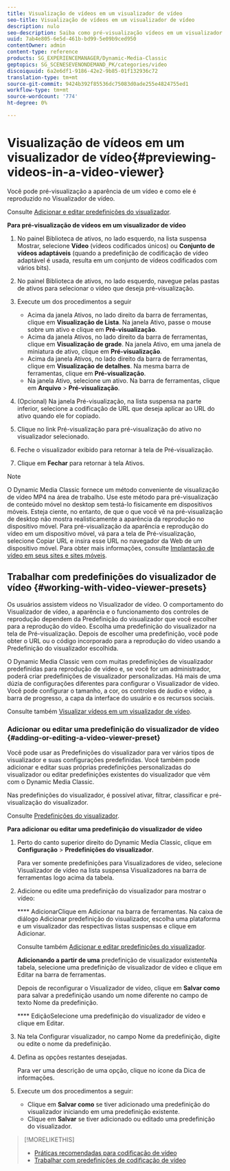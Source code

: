 ```yaml
---
title: Visualização de vídeos em um visualizador de vídeo
seo-title: Visualização de vídeos em um visualizador de vídeo
description: nulo
seo-description: Saiba como pré-visualização vídeos em um visualizador de vídeo.
uuid: 7ab4e805-6e5d-461b-bd99-5e09b9ced950
contentOwner: admin
content-type: reference
products: SG_EXPERIENCEMANAGER/Dynamic-Media-Classic
geptopics: SG_SCENESEVENONDEMAND_PK/categories/video
discoiquuid: 6a2e6df1-9186-42e2-9b85-01f132936c72
translation-type: tm+mt
source-git-commit: 9424b392f85536dc75083d0ade255e4824755ed1
workflow-type: tm+mt
source-wordcount: '774'
ht-degree: 0%

---
```



# Visualização de vídeos em um visualizador de vídeo{#previewing-videos-in-a-video-viewer}

Você pode pré-visualização a aparência de um vídeo e como ele é reproduzido no Visualizador de vídeo.

Consulte [Adicionar e editar predefinições do visualizador](application-setup.md#adding_and_editing_viewer_presets).

**Para pré-visualização de vídeos em um visualizador de vídeo**

1. No painel Biblioteca de ativos, no lado esquerdo, na lista suspensa Mostrar, selecione **Vídeo** (vídeos codificados únicos) ou **Conjunto de vídeos adaptáveis** (quando a predefinição de codificação de vídeo adaptável é usada, resulta em um conjunto de vídeos codificados com vários bits).
1. No painel Biblioteca de ativos, no lado esquerdo, navegue pelas pastas de ativos para selecionar o vídeo que deseja pré-visualização.
1. Execute um dos procedimentos a seguir

   * Acima da janela Ativos, no lado direito da barra de ferramentas, clique em **Visualização de Lista**. Na janela Ativo, passe o mouse sobre um ativo e clique em **Pré-visualização**.
   * Acima da janela Ativos, no lado direito da barra de ferramentas, clique em **Visualização de grade**. Na janela Ativo, em uma janela de miniatura de ativo, clique em **Pré-visualização**.
   * Acima da janela Ativos, no lado direito da barra de ferramentas, clique em **Visualização de detalhes**. Na mesma barra de ferramentas, clique em **Pré-visualização**.
   * Na janela Ativo, selecione um ativo. Na barra de ferramentas, clique em **Arquivo** > **Pré-visualização**.

1. (Opcional) Na janela Pré-visualização, na lista suspensa na parte inferior, selecione a codificação de URL que deseja aplicar ao URL do ativo quando ele for copiado.
1. Clique no link Pré-visualização para pré-visualização do ativo no visualizador selecionado.
1. Feche o visualizador exibido para retornar à tela de Pré-visualização.
1. Clique em **Fechar** para retornar à tela Ativos.

>[!NOTE]
>
>O Dynamic Media Classic fornece um método conveniente de visualização de vídeo MP4 na área de trabalho. Use este método para pré-visualização de conteúdo móvel no desktop sem testá-lo fisicamente em dispositivos móveis. Esteja ciente, no entanto, de que o que você vê na pré-visualização de desktop não mostra realisticamente a aparência da reprodução no dispositivo móvel. Para pré-visualização da aparência e reprodução do vídeo em um dispositivo móvel, vá para a tela de Pré-visualização, selecione Copiar URL e insira esse URL no navegador da Web de um dispositivo móvel. Para obter mais informações, consulte [Implantação de vídeo em seus sites e sites móveis](deploying-video-websites-mobile-sites.md#deploying_video_to_your_websites_and_mobile_sites).

## Trabalhar com predefinições do visualizador de vídeo {#working-with-video-viewer-presets}

Os usuários assistem vídeos no Visualizador de vídeo. O comportamento do Visualizador de vídeo, a aparência e o funcionamento dos controles de reprodução dependem da Predefinição do visualizador que você escolher para a reprodução do vídeo. Escolha uma predefinição do visualizador na tela de Pré-visualização. Depois de escolher uma predefinição, você pode obter o URL ou o código incorporado para a reprodução do vídeo usando a Predefinição do visualizador escolhida.

O Dynamic Media Classic vem com muitas predefinições de visualizador predefinidas para reprodução de vídeo e, se você for um administrador, poderá criar predefinições de visualizador personalizadas. Há mais de uma dúzia de configurações diferentes para configurar o Visualizador de vídeo. Você pode configurar o tamanho, a cor, os controles de áudio e vídeo, a barra de progresso, a capa da interface do usuário e os recursos sociais.

Consulte também [Visualizar vídeos em um visualizador de vídeo](previewing-videos-video-viewer.md#previewing_videos_in_a_video_viewer).

### Adicionar ou editar uma predefinição do visualizador de vídeo {#adding-or-editing-a-video-viewer-preset}

Você pode usar as Predefinições do visualizador para ver vários tipos de visualizador e suas configurações predefinidas. Você também pode adicionar e editar suas próprias predefinições personalizadas do visualizador ou editar predefinições existentes do visualizador que vêm com o Dynamic Media Classic.

Nas predefinições do visualizador, é possível ativar, filtrar, classificar e pré-visualização do visualizador.

Consulte [Predefinições do visualizador](application-setup.md#viewer_presets).

**Para adicionar ou editar uma predefinição do visualizador de vídeo**

1. Perto do canto superior direito do Dynamic Media Classic, clique em **Configuração** > **Predefinições do visualizador**.

   Para ver somente predefinições para Visualizadores de vídeo, selecione Visualizador de vídeo na lista suspensa Visualizadores na barra de ferramentas logo acima da tabela.

1. Adicione ou edite uma predefinição do visualizador para mostrar o vídeo:

   **** AdicionarClique em Adicionar na barra de ferramentas. Na caixa de diálogo Adicionar predefinição do visualizador, escolha uma plataforma e um visualizador das respectivas listas suspensas e clique em Adicionar.

   Consulte também [Adicionar e editar predefinições do visualizador](application-setup.md#adding_and_editing_viewer_presets).

   **Adicionando a partir de uma** predefinição de visualizador existenteNa tabela, selecione uma predefinição de visualizador de vídeo e clique em Editar na barra de ferramentas.

   Depois de reconfigurar o Visualizador de vídeo, clique em **Salvar como** para salvar a predefinição usando um nome diferente no campo de texto Nome da predefinição.

   **** EdiçãoSelecione uma predefinição do visualizador de vídeo e clique em Editar.

1. Na tela Configurar visualizador, no campo Nome da predefinição, digite ou edite o nome da predefinição.
1. Defina as opções restantes desejadas.

   Para ver uma descrição de uma opção, clique no ícone da Dica de informações.

1. Execute um dos procedimentos a seguir:

   * Clique em **Salvar como** se tiver adicionado uma predefinição do visualizador iniciando em uma predefinição existente.
   * Clique em **Salvar** se tiver adicionado ou editado uma predefinição do visualizador.

>[!MORELIKETHIS]
>
>* [Práticas recomendadas para codificação de vídeo](uploading-encoding-videos.md#best_practices_for_video_encoding)
>* [Trabalhar com predefinições de codificação de vídeo](uploading-encoding-videos.md#working_with_video_encoding_presets)

